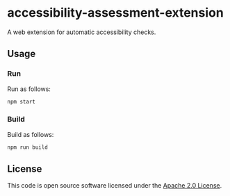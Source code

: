 # accessibility-assessment-extension

A web extension for automatic accessibility checks.

## Usage

### Run

Run as follows:

```bash
npm start
```

### Build

Build as follows:

```bash
npm run build
```

## License

This code is open source software licensed under the [Apache 2.0 License]("http://www.apache.org/licenses/LICENSE-2.0.html").
